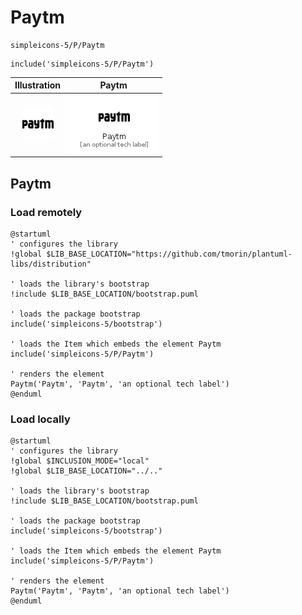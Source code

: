 # Paytm


```text
simpleicons-5/P/Paytm
```

```text
include('simpleicons-5/P/Paytm')
```



| Illustration | Paytm |
| :---: | :---: |
| ![illustration for Illustration](../../simpleicons-5/P/Paytm.png) | ![illustration for Paytm](../../simpleicons-5/P/Paytm.Local.png) |




## Paytm

### Load remotely
```plantuml
@startuml
' configures the library
!global $LIB_BASE_LOCATION="https://github.com/tmorin/plantuml-libs/distribution"

' loads the library's bootstrap
!include $LIB_BASE_LOCATION/bootstrap.puml

' loads the package bootstrap
include('simpleicons-5/bootstrap')

' loads the Item which embeds the element Paytm
include('simpleicons-5/P/Paytm')

' renders the element
Paytm('Paytm', 'Paytm', 'an optional tech label')
@enduml
```

### Load locally
```plantuml
@startuml
' configures the library
!global $INCLUSION_MODE="local"
!global $LIB_BASE_LOCATION="../.."

' loads the library's bootstrap
!include $LIB_BASE_LOCATION/bootstrap.puml

' loads the package bootstrap
include('simpleicons-5/bootstrap')

' loads the Item which embeds the element Paytm
include('simpleicons-5/P/Paytm')

' renders the element
Paytm('Paytm', 'Paytm', 'an optional tech label')
@enduml
```

